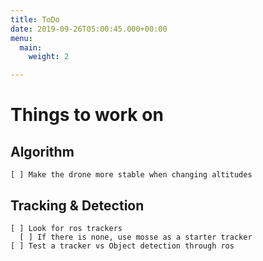 ```yaml
---
title: ToDo
date: 2019-09-26T05:00:45.000+00:00
menu:
  main:
    weight: 2

---
```

# Things to work on

## Algorithm

    [ ] Make the drone more stable when changing altitudes

## Tracking & Detection

    [ ] Look for ros trackers
      [ ] If there is none, use mosse as a starter tracker
    [ ] Test a tracker vs Object detection through ros